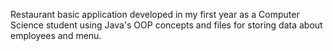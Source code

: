 Restaurant basic application developed in my first year as a Computer Science student using Java's OOP concepts and files for storing data about employees and menu.
